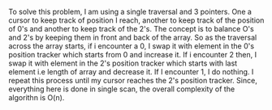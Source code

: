To solve this problem, I am using a single traversal and 3 pointers. One a cursor to keep track of position I reach, another to keep track of the position of 0's and another to keep track of the 2's. The concept is to balance O's and 2's by keeping them in front and back of the array. So as the traversal across the array starts, if i encounter a 0, I swap it with element in the 0's position tracker which starts from 0 and increase it. If i encounter 2 then, I swap it with element in the 2's position tracker which starts with last element i.e length of array and decrease it. If I encounter 1, I do nothing. I repeat this process until my cursor reaches the 2's position tracker. Since, everything here is done in single scan, the overall complexity of the algorithn is O(n).